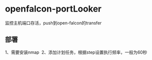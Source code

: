 # openfalcon-portLooker
监控主机端口存活，push到open-falcon的transfer

## 部署
  1、需要安装nmap
  2、添加计划任务，根据step设置执行频率，一般为60秒
